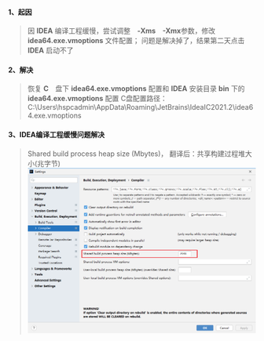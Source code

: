 #### 1、起因
> 因 **IDEA** 编译工程缓慢，尝试调整　**-Xms**　**-Xmx**参数，修改 **idea64.exe.vmoptions** 文件配置；
> 问题是解决掉了，结果第二天点击 **IDEA** 启动不了

#### 2、解决
> 恢复 **C**　盘下 **idea64.exe.vmoptions** 配置和 **IDEA** 安装目录 **bin** 下的 **idea64.exe.vmoptions** 配置
> C盘配置路径：C:\Users\hspcadmin\AppData\Roaming\JetBrains\IdeaIC2021.2\idea64.exe.vmoptions

#### 3、IDEA编译工程缓慢问题解决
> Shared build process heap size (Mbytes)， 翻译后：共享构建过程堆大小(兆字节)
![](./../../assets/img/a3.png)